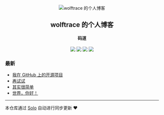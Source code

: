 <p align="center"><img alt="wolftrace 的个人博客" src="https://static.b3log.org/images/brand/solo-32.png"></p><h2 align="center">
wolftrace 的个人博客
</h2>

<h4 align="center">码道</h4>
<p align="center"><a title="wolftrace 的个人博客" target="_blank" href="https://github.com/SimpleTonOne/solo-blog"><img src="https://img.shields.io/github/last-commit/SimpleTonOne/solo-blog.svg?style=flat-square&color=FF9900"></a>
<a title="GitHub repo size in bytes" target="_blank" href="https://github.com/SimpleTonOne/solo-blog"><img src="https://img.shields.io/github/repo-size/SimpleTonOne/solo-blog.svg?style=flat-square"></a>
<a title="Solo Version" target="_blank" href="https://github.com/88250/solo/releases"><img src="https://img.shields.io/badge/solo-3.6.7-f1e05a.svg?style=flat-square&color=blueviolet"></a>
<a title="Hits" target="_blank" href="https://github.com/88250/hits"><img src="https://hits.b3log.org/SimpleTonOne/solo-blog.svg"></a></p>

### 最新

* [我在 GitHub 上的开源项目](http://www.wolftrace.cn/my-github-repos)
* [再试试](http://www.wolftrace.cn/articles/2019/12/09/1575880415638.html)
* [其实很简单](http://www.wolftrace.cn/articles/2019/12/09/1575879364890.html)
* [世界，你好！](http://www.wolftrace.cn/hello-solo)



---

本仓库通过 [Solo](https://github.com/88250/solo) 自动进行同步更新 ❤️ 